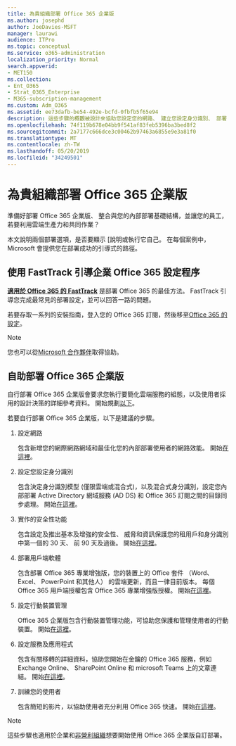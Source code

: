 ```yaml
---
title: 為貴組織部署 Office 365 企業版
ms.author: josephd
author: JoeDavies-MSFT
manager: laurawi
audience: ITPro
ms.topic: conceptual
ms.service: o365-administration
localization_priority: Normal
search.appverid:
- MET150
ms.collection:
- Ent_O365
- Strat_O365_Enterprise
- M365-subscription-management
ms.custom: Adm_O365
ms.assetid: ee73dafb-be54-492e-bcfd-0fbfb5f65e94
description: 這些步驟的概觀被設計來協助您設定您的網路、 建立您設定身分識別、 部署 Office 365 專業增強版、 移轉您的資料，並協助您組織中開始使用 Office 365 的人員。
ms.openlocfilehash: 74f119b678e04bb9f541af83feb5396ba3bed8f2
ms.sourcegitcommit: 2a7177c666dce3c00462b97463a6855e9e3a81f0
ms.translationtype: MT
ms.contentlocale: zh-TW
ms.lasthandoff: 05/20/2019
ms.locfileid: "34249501"
---
```

# <a name="deploy-office-365-enterprise-for-your-organization"></a>為貴組織部署 Office 365 企業版

準備好部署 Office 365 企業版、 整合與您的內部部署基礎結構，並讓您的員工，若要利用雲端生產力和共同作業？

本文說明兩個部署選項，是否要顯示 [說明或執行它自己。 在每個案例中，Microsoft 會提供您在部署成功的引導式的路徑。

## <a name="guided-enterprise-office-365-setup-process-with-fasttrack"></a>使用 FastTrack 引導企業 Office 365 設定程序

**[適用於 Office 365 的 FastTrack](https://docs.microsoft.com/fasttrack/O365-fasttrack-benefit-for-office-365)** 是部署 Office 365 的最佳方法。 FastTrack 引導您完成最常見的部署設定，並可以回答一路的問題。 

若要存取一系列的安裝指南，登入您的 Office 365 訂閱，然後移至[Office 365 的設定](https://aka.ms/o365fasttrack)。

>[!Note]
>您也可以從[Microsoft 合作夥伴](https://www.microsoft.com/solution-providers/home)取得協助。
>

## <a name="self-deployment-of-office-365-enterprise"></a>自助部署 Office 365 企業版

自行部署 Office 365 企業版會要求您執行要簡化雲端服務的組態，以及使用者採用的設計決策的詳細參考資料。 開始規劃[以下](get-your-organization-ready-for-office-365.md)。

若要自行部署 Office 365 企業版，以下是建議的步驟。

1. 設定網路

   包含新增您的網際網路網域和最佳化您的內部部署使用者的網路效能。 開始[在這裡](set-up-network-for-office-365.md)。
 
2. 設定您設定身分識別

   包含決定身分識別模型 (僅限雲端或混合式)，以及混合式身分識別，設定您內部部署 Active Directory 網域服務 (AD DS) 和 Office 365 訂閱之間的目錄同步處理。 開始[在這裡](protect-your-global-administrator-accounts.md)。

3. 實作的安全性功能

   包含設定及推出基本及增強的安全性、 威脅和資訊保護您的租用戶和身分識別中第一個的 30 天、 前 90 天及過後。 開始[在這裡](https://docs.microsoft.com/office365/securitycompliance/security-roadmap)。
 
4. 部署用戶端軟體

   包含部署 Office 365 專業增強版，您的裝置上的 Office 套件 （Word、 Excel、 PowerPoint 和其他人） 的雲端更新，而且一律目前版本。 每個 Office 365 用戶端授權包含 Office 365 專業增強版授權。 開始[在這裡](https://docs.microsoft.com/DeployOffice/deployment-guide-for-office-365-proplus)。
 
5. 設定行動裝置管理

   Office 365 企業版包含行動裝置管理功能，可協助您保護和管理使用者的行動裝置。 開始[在這裡](https://support.office.com/article/set-up-mobile-device-management-mdm-in-office-365-dd892318-bc44-4eb1-af00-9db5430be3cd)。
 
6. 設定服務及應用程式

   包含有關移轉的詳細資料，協助您開始在金鑰的 Office 365 服務，例如 Exchange Online、 SharePoint Online 和 microsoft Teams 上的文章連結。 開始[在這裡](configure-services-and-applications.md)。
 
7. 訓練您的使用者

   包含簡短的影片，以協助使用者充分利用 Office 365 快速。 開始[在這裡](https://docs.microsoft.com/office365/admin/admin-overview/get-started-with-office-365#training-resources-for-your-users)。
 

>[!Note]
>這些步驟也適用於企業和[非營利組織](https://go.microsoft.com/fwlink/?LinkId=627221)想要開始使用 Office 365 企業版自訂部署。 
>
